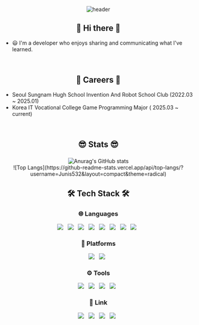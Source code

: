 <div align=center>

![header](https://capsule-render.vercel.app/api?type=waving&color=auto&height=300&section=header&text=WalFoo(Junis532)&fontSize=70)

</div>

<h2 align="center"><b>👋 Hi there 👋</b></h2>

- 😃 I'm a developer who enjoys sharing and communicating what I've learned.
 
<br>

<h2 align="center"><b>📌 Careers 📌</b></h2>

- Seoul Sungnam Hugh School Invention And Robot School Club (2022.03 ~ 2025.01)
- Korea IT Vocational College Game Programming Major ( 2025.03 ~ current)

<br>

<h2 align="center">😎 Stats 😎</h2>

###

<div align="center">
  <img src="https://github-readme-stats.vercel.app/api?username=Junis532&show_icons=true&theme=shades-of-purple" alt="Anurag's GitHub stats">
</div>

<div align="center">
 ![Top Langs](https://github-readme-stats.vercel.app/api/top-langs/?username=Junis532&layout=compact&theme=radical)
</div>

###

<h2 align="center"><b>🛠️ Tech Stack 🛠️</b></h2>

<h3 align="center"><b>🌐 Languages</b></h3>

<p align="center">
<img src="https://img.shields.io/badge/C-00599C?style=flat-square&logo=c&logoColor=white"/> &nbsp 
<img src="https://img.shields.io/badge/C%23-1F2724?style=flat-square&logo=C%23&logoColor=F7DF1E"/> &nbsp
<img src="https://img.shields.io/badge/C++-1F2724?style=flat-square&logo=c%2B%2B&logoColor=F7DF1E"/> &nbsp
<img src="https://img.shields.io/badge/Python-3776AB?style=flat-square&logo=Python&logoColor=F7DF1E"/> &nbsp
<img src="https://img.shields.io/badge/Java-FF9A00?style=flat-square&logo=OpenJDK&logoColor=white"/> &nbsp 
<img src="https://img.shields.io/badge/HTML5-E34F26?style=flat-square&logo=HTML5&logoColor=white"/> &nbsp
<img src="https://img.shields.io/badge/CSS3-1572B6?style=flat-square&logo=CSS3&logoColor=white"/> &nbsp
<img src="https://img.shields.io/badge/JavaScript-1F2724?style=flat-square&logo=JavaScript&logoColor=F7DF1E"/> &nbsp
</p>

<h3 align="center"><b>💾 Platforms</b></h3>
<p align="center">
<img src="https://img.shields.io/badge/Windwos-0078D6?style=flat-square&logo=Windows&logoColor=white"/> &nbsp
 <img src="https://img.shields.io/badge/Android-green?style=flat-square&logo=Android&logoColor=white"/> &nbsp
<!-- <img src="https://img.shields.io/badge/Linux-FCC624?style=flat-square&logo=Linux&logoColor=white"/> &nbsp
<img src="https://img.shields.io/badge/MacOS-6e6e6e?style=flat-square&logo=MacOS&logoColor=white"/> &nbsp -->
</p>

<h3 align="center"><b>⚙️ Tools</b></h3>
<p align="center">
<img src="https://img.shields.io/badge/Vscode-289AFF?style=flat-square&logo=VisualStudioCode&logoColor=white"/> &nbsp
<img src="https://img.shields.io/badge/Arduino-00979D?style=flat-square&logo=Arduino&logoColor=white"/> &nbsp
<img src="https://img.shields.io/badge/Unity-FFFFFF?style=flat-square&logo=Unity&logoColor=black"/> &nbsp
<img src="https://img.shields.io/badge/UnRealEngine-000000?style=flat-square&logo=UnRealEngine&logoColor=white"/> &nbsp
</p>

<h3 align="center"><b>👀 Link</b></h3>
<p align="center">
<a herf="wjsdlstjd2345@gmail.com" target="_blank"><img src="https://img.shields.io/badge/Email-EA4335?style=flat-square&logo=Gmail&logoColor=white"/></a> &nbsp
<a href="https://www.instagram.com/inseong0122/" target="_blank"><img src="https://img.shields.io/badge/Instagram-bc3cbc?style=flat-square&logo=instagram&logoColor=white"/></a> &nbsp
<a href="https://walfoo.tistory.com/" target="_blank"><img src="https://img.shields.io/badge/Tistory-FF895A?style=flat-square&logo=tistory&logoColor=white"/></a> &nbsp
<a href="https://github.com/Junis532" target="_self"><img src="https://img.shields.io/badge/GitHub-181717?style=flat-square&logo=GitHub&logoColor=white"/></a> &nbsp

